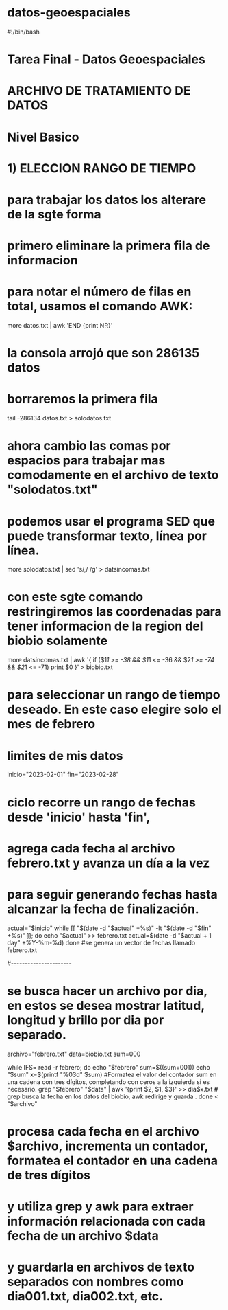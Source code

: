 # datos-geoespaciales
#!/bin/bash

# Tarea Final - Datos Geoespaciales

# ARCHIVO DE TRATAMIENTO DE DATOS

# Nivel Basico

# 1) ELECCION RANGO DE TIEMPO

# para trabajar los datos los alterare de la sgte forma
# primero eliminare la primera fila de informacion
# para notar el número de filas en total, usamos el comando AWK:

more datos.txt | awk 'END {print NR}'

# la consola arrojó que son 286135 datos
# borraremos la primera fila 

tail -286134 datos.txt > solodatos.txt

# ahora cambio las comas por espacios para trabajar mas comodamente en el archivo de texto "solodatos.txt"
# podemos usar el programa SED que puede transformar texto, línea por línea.

more solodatos.txt | sed 's/,/ /g' > datsincomas.txt

# con este sgte comando restringiremos las coordenadas para tener informacion de la region del biobio solamente

more datsincomas.txt | awk '{ if ($1*1 >= -38 && $1*1 <= -36 && $2*1 >= -74 && $2*1 <= -71) print $0 }' > biobio.txt



# para seleccionar un rango de tiempo deseado. En este caso elegire solo el mes de febrero

# limites de mis datos
inicio="2023-02-01"
fin="2023-02-28"

# ciclo recorre un rango de fechas desde 'inicio' hasta 'fin', 
# agrega cada fecha al archivo febrero.txt y avanza un día a la vez 
# para seguir generando fechas hasta alcanzar la fecha de finalización.

actual="$inicio"
while [[ "$(date -d "$actual" +%s)" -lt "$(date -d "$fin" +%s)" ]]; do
    echo "$actual" >> febrero.txt
    actual=$(date -d "$actual + 1 day" +%Y-%m-%d)
done
#se genera un vector de fechas llamado febrero.txt

#----------------------
# se busca hacer un archivo por dia, en estos se desea mostrar latitud, longitud y brillo por dia por separado.

archivo="febrero.txt"
data=biobio.txt
sum=000

while IFS= read -r febrero; do
    echo "$febrero"
    sum=$((sum+001)) 
    echo "$sum"
    x=$(printf "%03d" $sum) #Formatea el valor del contador sum en una cadena con tres dígitos, completando con ceros a la izquierda si es necesario.
    grep "$febrero" "$data" | awk '{print $2, $1, $3}' >> dia$x.txt # grep busca la fecha en los datos del biobio, awk redirige y guarda .
done < "$archivo"

# procesa cada fecha en el archivo $archivo, incrementa un contador, formatea el contador en una cadena de tres dígitos 
# y utiliza grep y awk para extraer información relacionada con cada fecha de un archivo $data 
# y guardarla en archivos de texto separados con nombres como dia001.txt, dia002.txt, etc.

